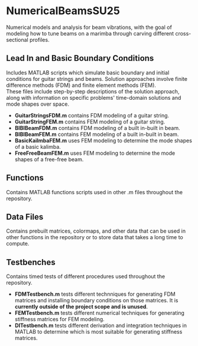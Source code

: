 # NumericalBeamsSU25
Numerical models and analysis for beam vibrations, with the goal of modeling how to tune beams on a marimba through carving different cross-sectional profiles.

## Lead In and Basic Boundary Conditions
Includes MATLAB scripts which simulate basic boundary and initial conditions for guitar strings and beams. Solution approaches involve finite difference methods (FDM) and finite element methods (FEM).  
These files include step-by-step descriptions of the solution approach, along with information on specific problems' time-domain solutions and mode shapes over space.
- **GuitarStringsFDM.m** contains FDM modeling of a guitar string.
- **GuitarStringFEM.m** contains FEM modeling of a guitar string.
- **BIBIBeamFDM.m** contains FDM modeling of a built in-built in beam.
- **BIBIBeamFEM.m** contains FEM modeling of a built in-built in beam.
- **BasicKailmbaFEM.m** uses FEM modeling to determine the mode shapes of a basic kalimba.
- **FreeFreeBeamFEM.m** uses FEM modeling to determine the mode shapes of a free-free beam.

## Functions
Contains MATLAB functions scripts used in other .m files throughout the repository.

## Data Files
Contains prebuilt matrices, colormaps, and other data that can be used in other functions in the repository or to store data that takes a long time to compute. 

## Testbenches
Contains timed tests of different procedures used throughout the repository.
- **FDMTestbench.m** tests different technniques for generating FDM matrices and installing boundary conditions on those matrices. It is **currently outside of the project scope and is unused**.
- **FEMTestbench.m** tests different numerical techniques for generating stiffness matrices for FEM modeling.
- **DITestbench.m** tests different derivation and integration techniques in MATLAB to determine which is most suitable for generating stiffness matrices.
